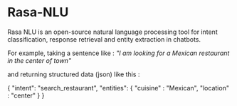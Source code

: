 # Rasa-NLU

Rasa NLU is an open-source natural language processing tool for intent classification, 
response retrieval and entity extraction in chatbots.

 For example, taking a sentence like :  *"I am looking for a Mexican restaurant in the center of town"*
 
 and returning structured data (json)  like this :
 
 
 {
  "intent": "search_restaurant",
  "entities": {
    "cuisine" : "Mexican",
    "location" : "center"
  }
}

